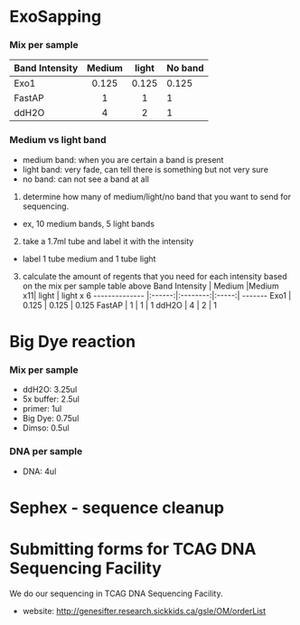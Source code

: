 # ExoSapping

### Mix per sample

Band Intensity | Medium | light | No band
-------------- |:------:| :----:| -------
Exo1 | 0.125 | 0.125 | 0.125
FastAP | 1 | 1 | 1
ddH2O | 4 | 2 | 1

### Medium vs light band
- medium band: when you are certain a band is present  
- light band: very fade, can tell there is something but not very sure
- no band: can not see a band at all

1. determine how many of medium/light/no band that you want to send for sequencing.
  - ex, 10 medium bands, 5 light bands 
2. take a 1.7ml tube and label it with the intensity
  -  label 1 tube medium and 1 tube light
3. calculate the amount of regents that you need for each intensity based on the mix per sample table above
    Band Intensity | Medium |Medium x11| light | light x 6
    -------------- |:------:|:--------:|:-----:| -------
    Exo1 | 0.125 | 0.125 | 0.125
    FastAP | 1 | 1 | 1
    ddH2O | 4 | 2 | 1

# Big Dye reaction

### Mix per sample
- ddH2O: 3.25ul
- 5x buffer: 2.5ul
- primer: 1ul
- Big Dye: 0.75ul
- Dimso: 0.5ul

### DNA per sample
- DNA: 4ul




# Sephex - sequence cleanup

# Submitting forms for TCAG DNA Sequencing Facility
We do our sequencing in TCAG DNA Sequencing Facility. 
- website: http://genesifter.research.sickkids.ca/gsle/OM/orderList
 
